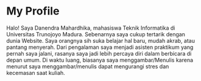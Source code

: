 # My Profile

Halo! Saya Danendra Mahardhika, mahasiswa Teknik Informatika di Universitas Trunojoyo Madura. Sebenarnya saya cukup tertarik dengan dunia Website.
Saya orangnya sih suka belajar hal baru, mudah akrab, atau pantang menyerah. Dari pengalaman saya menjadi asisten praktikum yang pernah saya jalani, rasanya saya jadi lebih percaya diri dalam berbicara di depan umum.
Di waktu luang, biasanya saya menggambar/Menulis karena menurut saya menggambar/menulis dapat mengurangi stres dan kecemasan saat kuliah.

```{tableofcontents}

```
